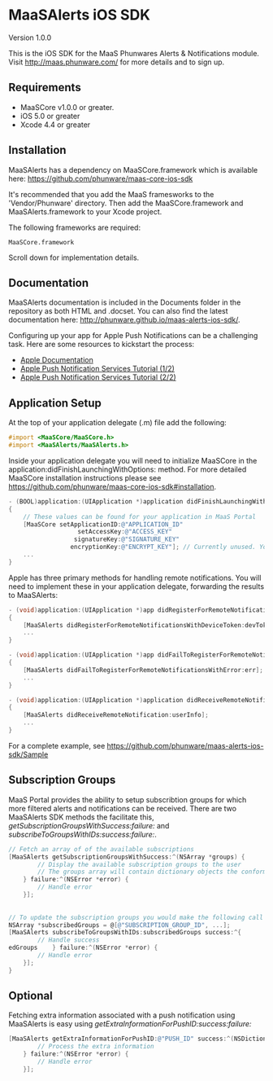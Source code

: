 MaaSAlerts iOS SDK
==================

Version 1.0.0

This is the iOS SDK for the MaaS Phunwares Alerts & Notifications module. Visit http://maas.phunware.com/ for more details and to sign up.



Requirements
------------

- MaaSCore v1.0.0 or greater.
- iOS 5.0 or greater
- Xcode 4.4 or greater



Installation
------------

MaaSAlerts has a dependency on MaaSCore.framework which is available here: https://github.com/phunware/maas-core-ios-sdk

It's recommended that you add the MaaS framesworks to the 'Vendor/Phunware' directory. Then add the MaaSCore.framework and MaaSAlerts.framework to your Xcode project.

The following frameworks are required:
````
MaaSCore.framework
````

Scroll down for implementation details.



Documentation
------------

MaaSAlerts documentation is included in the Documents folder in the repository as both HTML and .docset. You can also find the latest documentation here: http://phunware.github.io/maas-alerts-ios-sdk/.

Configuring up your app for Apple Push Notifications can be a challenging task. Here are some resources to kickstart the process:
- [Apple Documentation](https://developer.apple.com/library/ios/#documentation/NetworkingInternet/Conceptual/RemoteNotificationsPG/Introduction.html)
- [Apple Push Notification Services Tutorial (1/2)](http://www.raywenderlich.com/32960/apple-push-notification-services-in-ios-6-tutorial-part-1)
- [Apple Push Notification Services Tutorial (2/2)](http://www.raywenderlich.com/32963/apple-push-notification-services-in-ios-6-tutorial-part-2)


Application Setup
-----------------
At the top of your application delegate (.m) file add the following:

````objective-c
#import <MaaSCore/MaaSCore.h>
#import <MaaSAlerts/MaaSAlerts.h>
````

Inside your application delegate you will need to initialize MaaSCore in the application:didFinishLaunchingWithOptions: method. For more detailed MaaSCore installation instructions please see https://github.com/phunware/maas-core-ios-sdk#installation.

````objective-c
- (BOOL)application:(UIApplication *)application didFinishLaunchingWithOptions:(NSDictionary *)launchOptions
{
    // These values can be found for your application in MaaS Portal
    [MaaSCore setApplicationID:@"APPLICATION_ID"
    			   setAccessKey:@"ACCESS_KEY"
                  signatureKey:@"SIGNATURE_KEY"
                 encryptionKey:@"ENCRYPT_KEY"]; // Currently unused. You can place anything NSString value here
    ...
}
````

Apple has three primary methods for handling remote notifications. You will need to implement these in your application delegate, forwarding the results to MaaSAlerts:

````objective-c
- (void)application:(UIApplication *)app didRegisterForRemoteNotificationsWithDeviceToken:(NSData *)devToken
{
    [MaaSAlerts didRegisterForRemoteNotificationsWithDeviceToken:devToken];
    ...
}

- (void)application:(UIApplication *)app didFailToRegisterForRemoteNotificationsWithError:(NSError *)err
{
    [MaaSAlerts didFailToRegisterForRemoteNotificationsWithError:err];
    ...
}

- (void)application:(UIApplication *)application didReceiveRemoteNotification:(NSDictionary *)userInfo
{
    [MaaSAlerts didReceiveRemoteNotification:userInfo];
    ...
}
````

For a complete example, see https://github.com/phunware/maas-alerts-ios-sdk/Sample


Subscription Groups
-------------------
MaaS Portal provides the ability to setup subscribtion groups for which more filtered alerts and notifications can be received. There are two MaaSAlerts SDK methods the facilitate this, *getSubscriptionGroupsWithSuccess:failure:* and *subscribeToGroupsWithIDs:success:failure:*.

````objective-c
// Fetch an array of of the available subscriptions
[MaaSAlerts getSubscriptionGroupsWithSuccess:^(NSArray *groups) {
        // Display the available subscription groups to the user
        // The groups array will contain dictionary objects the conform to the following structure: {@"id" : @"SUBCRIPTION_GROUP_ID", @"name" : @"SUBSCRIPTION_GROUP_NAME"}
    } failure:^(NSError *error) {
		// Handle error
    }];
    
    
// To update the subscription groups you would make the following call
NSArray *subscribedGroups = @[@"SUBSCRIPTION_GROUP_ID", ...];
[MaaSAlerts subscribeToGroupsWithIDs:subscribedGroups success:^{
        // Handle success
edGroups    } failure:^(NSError *error) {
        // Handle error
    }];
}
````

Optional
--------

Fetching extra information associated with a push notification using MaaSAlerts is easy using *getExtraInformationForPushID:success:failure:* 

````objective-c
[MaaSAlerts getExtraInformationForPushID:@"PUSH_ID" success:^(NSDictionary *extraInformation) {
        // Process the extra information
    } failure:^(NSError *error) {
        // Handle error
    }];
````
